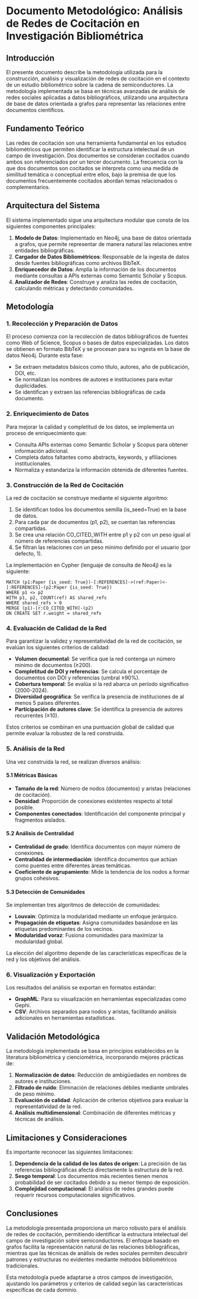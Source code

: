 
# Documento Metodológico: Análisis de Redes de Cocitación en Investigación Bibliométrica

## Introducción

El presente documento describe la metodología utilizada para la construcción, análisis y visualización de redes de cocitación en el contexto de un estudio bibliométrico sobre la cadena de semiconductores. La metodología implementada se basa en técnicas avanzadas de análisis de redes sociales aplicadas a datos bibliográficos, utilizando una arquitectura de base de datos orientada a grafos para representar las relaciones entre documentos científicos.

## Fundamento Teórico

Las redes de cocitación son una herramienta fundamental en los estudios bibliométricos que permiten identificar la estructura intelectual de un campo de investigación. Dos documentos se consideran cocitados cuando ambos son referenciados por un tercer documento. La frecuencia con la que dos documentos son cocitados se interpreta como una medida de similitud temática o conceptual entre ellos, bajo la premisa de que los documentos frecuentemente cocitados abordan temas relacionados o complementarios.

## Arquitectura del Sistema

El sistema implementado sigue una arquitectura modular que consta de los siguientes componentes principales:

1. **Modelo de Datos**: Implementado en Neo4j, una base de datos orientada a grafos, que permite representar de manera natural las relaciones entre entidades bibliográficas.
2. **Cargador de Datos Bibliométricos**: Responsable de la ingesta de datos desde fuentes bibliográficas como archivos BibTeX.
3. **Enriquecedor de Datos**: Amplía la información de los documentos mediante consultas a APIs externas como Semantic Scholar y Scopus.
4. **Analizador de Redes**: Construye y analiza las redes de cocitación, calculando métricas y detectando comunidades.

## Metodología

### 1. Recolección y Preparación de Datos

El proceso comienza con la recolección de datos bibliográficos de fuentes como Web of Science, Scopus o bases de datos especializadas. Los datos se obtienen en formato BibTeX y se procesan para su ingesta en la base de datos Neo4j. Durante esta fase:

- Se extraen metadatos básicos como título, autores, año de publicación, DOI, etc.
- Se normalizan los nombres de autores e instituciones para evitar duplicidades.
- Se identifican y extraen las referencias bibliográficas de cada documento.

### 2. Enriquecimiento de Datos

Para mejorar la calidad y completitud de los datos, se implementa un proceso de enriquecimiento que:

- Consulta APIs externas como Semantic Scholar y Scopus para obtener información adicional.
- Completa datos faltantes como abstracts, keywords, y afiliaciones institucionales.
- Normaliza y estandariza la información obtenida de diferentes fuentes.

### 3. Construcción de la Red de Cocitación

La red de cocitación se construye mediante el siguiente algoritmo:

1. Se identifican todos los documentos semilla (is_seed=True) en la base de datos.
2. Para cada par de documentos (p1, p2), se cuentan las referencias compartidas.
3. Se crea una relación CO_CITED_WITH entre p1 y p2 con un peso igual al número de referencias compartidas.
4. Se filtran las relaciones con un peso mínimo definido por el usuario (por defecto, 1).

La implementación en Cypher (lenguaje de consulta de Neo4j) es la siguiente:

```cypher
MATCH (p1:Paper {is_seed: True})-[:REFERENCES]->(ref:Paper)<-[:REFERENCES]-(p2:Paper {is_seed: True})
WHERE p1 <> p2
WITH p1, p2, COUNT(ref) AS shared_refs
WHERE shared_refs > 0
MERGE (p1)-[r:CO_CITED_WITH]-(p2)
ON CREATE SET r.weight = shared_refs
```

### 4. Evaluación de Calidad de la Red

Para garantizar la validez y representatividad de la red de cocitación, se evalúan los siguientes criterios de calidad:

- **Volumen documental**: Se verifica que la red contenga un número mínimo de documentos (≥200).
- **Completitud de DOI y referencias**: Se calcula el porcentaje de documentos con DOI y referencias (umbral ≥90%).
- **Cobertura temporal**: Se evalúa si la red abarca un período significativo (2000-2024).
- **Diversidad geográfica**: Se verifica la presencia de instituciones de al menos 5 países diferentes.
- **Participación de autores clave**: Se identifica la presencia de autores recurrentes (≥10).

Estos criterios se combinan en una puntuación global de calidad que permite evaluar la robustez de la red construida.

### 5. Análisis de la Red

Una vez construida la red, se realizan diversos análisis:

#### 5.1 Métricas Básicas
- **Tamaño de la red**: Número de nodos (documentos) y aristas (relaciones de cocitación).
- **Densidad**: Proporción de conexiones existentes respecto al total posible.
- **Componentes conectados**: Identificación del componente principal y fragmentos aislados.

#### 5.2 Análisis de Centralidad
- **Centralidad de grado**: Identifica documentos con mayor número de conexiones.
- **Centralidad de intermediación**: Identifica documentos que actúan como puentes entre diferentes áreas temáticas.
- **Coeficiente de agrupamiento**: Mide la tendencia de los nodos a formar grupos cohesivos.

#### 5.3 Detección de Comunidades
Se implementan tres algoritmos de detección de comunidades:

- **Louvain**: Optimiza la modularidad mediante un enfoque jerárquico.
- **Propagación de etiquetas**: Asigna comunidades basándose en las etiquetas predominantes de los vecinos.
- **Modularidad voraz**: Fusiona comunidades para maximizar la modularidad global.

La elección del algoritmo depende de las características específicas de la red y los objetivos del análisis.

### 6. Visualización y Exportación

Los resultados del análisis se exportan en formatos estándar:

- **GraphML**: Para su visualización en herramientas especializadas como Gephi.
- **CSV**: Archivos separados para nodos y aristas, facilitando análisis adicionales en herramientas estadísticas.

## Validación Metodológica

La metodología implementada se basa en principios establecidos en la literatura bibliométrica y cienciométrica, incorporando mejores prácticas de:

1. **Normalización de datos**: Reducción de ambigüedades en nombres de autores e instituciones.
2. **Filtrado de ruido**: Eliminación de relaciones débiles mediante umbrales de peso mínimo.
3. **Evaluación de calidad**: Aplicación de criterios objetivos para evaluar la representatividad de la red.
4. **Análisis multidimensional**: Combinación de diferentes métricas y técnicas de análisis.

## Limitaciones y Consideraciones

Es importante reconocer las siguientes limitaciones:

1. **Dependencia de la calidad de los datos de origen**: La precisión de las referencias bibliográficas afecta directamente la estructura de la red.
2. **Sesgo temporal**: Los documentos más recientes tienen menos probabilidad de ser cocitados debido a su menor tiempo de exposición.
3. **Complejidad computacional**: El análisis de redes grandes puede requerir recursos computacionales significativos.

## Conclusiones

La metodología presentada proporciona un marco robusto para el análisis de redes de cocitación, permitiendo identificar la estructura intelectual del campo de investigación sobre semiconductores. El enfoque basado en grafos facilita la representación natural de las relaciones bibliográficas, mientras que las técnicas de análisis de redes sociales permiten descubrir patrones y estructuras no evidentes mediante métodos bibliométricos tradicionales.

Esta metodología puede adaptarse a otros campos de investigación, ajustando los parámetros y criterios de calidad según las características específicas de cada dominio.